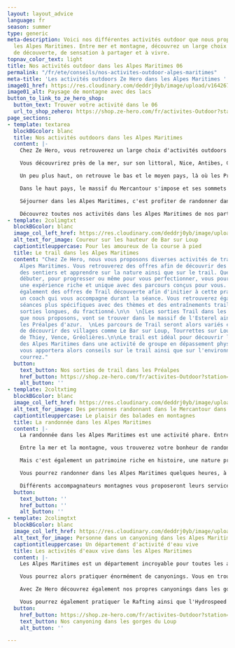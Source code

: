 ```yaml
---
layout: layout_advice
language: fr
season: summer
type: generic
meta-description: Voici nos différentes activités outdoor que nous proposons dans
  les Alpes Maritimes. Entre mer et montagne, découvrez un large choix d'activités
  de découverte, de sensation à partager et à vivre.
topnav_color_text: light
title: Nos activités outdoor dans les Alpes Maritimes 06
permalink: "/fr/ete/conseils/nos-activites-outdoor-alpes-maritimes"
meta-title: 'Les activités outdoors Ze Hero dans les Alpes Maritimes '
image01_href: https://res.cloudinary.com/deddrj0yb/image/upload/v1642673635/website/summer/hugo-vidal-OlB2K5n92KQ-unsplash_n0wlqf.jpg
image01_alt: Paysage de montagne avec des lacs
button_to_link_to_ze_hero_shop:
  button_text: Trouver votre activité dans le 06
  url_to_shop_zehero: https://shop.ze-hero.com/fr/activites-Outdoor?station=Alpes+Maritimes+%2806%29&calessonstype=all&catypegenderlistsummer=all&calessonsactivitytype=all&start-date=
page_sections:
- template: textarea
  blockBGcolor: blanc
  title: Nos activités outdoors dans les Alpes Maritimes
  content: |-
    Chez Ze Hero, vous retrouverez un large choix d'activités outdoors dans les Alpes Maritimes. Un département incroyable pour sa diversité naturelle, sa richesse et ses grands espaces. Baignée par son soleil et climat méditerranéen, elle regorge de lieux uniques avec une variété de paysage entre son littoral, les Préalpes et le massif du Mercantour.

    Vous découvrirez près de la mer, sur son littoral, Nice, Antibes, Cannes, Menton, Villefranche sur Mer et bien d'autres. Profitez des balades littorales, de la mer et de sa végétation.

    Un peu plus haut, on retrouve le bas et le moyen pays, là où les Préalpes commencent. Découvrez Vence, Grasse, Tourrettes sur Loup, Le Bar sur Loup, St Jeannet, Eze, Peillon, Gorbio, des villes et villages aux pieds de collines, de rivières et d'une nature sauvage.

    Dans le haut pays, le massif du Mercantour s'impose et ses sommets à plus de 3000m ne vous laisseront pas indifférant. Isola 2000, Auron, St Martin de Vésubie, Breil sur Roya, Entraunes, des lieux aux pieds des montagnes ou au cœur qui vous découvrir ses montagnes préservés et sauvages.

    Séjourner dans les Alpes Maritimes, c'est profiter de randonner dans une variété d'itinéraire, ce sont des activités d'eaux vives, c'est du vélo de route et du VTT, c'est du Trail, du paddle et du surf, c'est de l'escalade et de l'alpinisme.

    Découvrez toutes nos activités dans les Alpes Maritimes de nos partenaires Ze Hero.
- template: 2colimgtxt
  blockBGcolor: blanc
  image_col_left_href: https://res.cloudinary.com/deddrj0yb/image/upload/v1649774714/website/By%20Ze%20Hero%20Activity/GOPR1191_1649586678885.jpg
  alt_text_for_image: Coureur sur les hauteur de Bar sur Loup
  captiontitleuppercase: Pour les amoureux de la course à pied
  title: Le trail dans les Alpes Maritimes
  content: "Chez Ze Hero, nous vous proposons diverses activités de trail dans les
    Alpes Maritimes. Vous retrouverez des offres afin de découvrir des paysages, fouler
    des sentiers et apprendre sur la nature ainsi que sur le trail. Que ce soit pour
    débuter, pour progresser ou même pour vous perfectionner, vous pourrez trouver
    une expérience riche et unique avec des parcours conçus pour vous. Vous découvrirez
    également des offres de Trail découverte afin d'initier à cette pratique et d'avoir
    un coach qui vous accompagne durant la séance. Vous retrouverez également des
    séances plus spécifiques avec des thèmes et des entraînements trail tel que des
    sorties longues, du fractionné.\n\n  \n[Les sorties Trail dans les Alpes Maritimes](https://shop.ze-hero.com/fr/activites-Outdoor?station=Antibes&calessonstype=all&catypegenderlistsummer=all&calessonsactivitytype=Trail&start-date=)
    que nous proposons, vont se trouver dans le massif de l'Esterel ainsi que dans
    les Préalpes d'azur.  \nLes parcours de Trail seront alors variés et permettront
    de découvrir des villages comme Le Bar sur Loup, Tourrettes sur Loup, St Vallier
    de Thiey, Vence, Gréolières.\n\nLe trail est idéal pour découvrir les trésors
    des Alpes Maritimes dans une activité de groupe en dépassement physiquement. L'accompagnateur
    vous apportera alors conseils sur le trail ainsi que sur l'environnement où vous
    courrez."
  button:
    text_button: Nos sorties de trail dans les Préalpes
    href_button: https://shop.ze-hero.com/fr/activites-Outdoor?station=Le+Bar+sur+loup&calessonstype=all&catypegenderlistsummer=all&calessonsactivitytype=Trail&start-date=
    alt_button: ''
- template: 2coltxtimg
  blockBGcolor: blanc
  image_col_left_href: https://res.cloudinary.com/deddrj0yb/image/upload/v1650530024/website/By%20Ze%20Hero%20Activity/IMG_20200730_110623.jpg
  alt_text_for_image: Des personnes randonnant dans le Mercantour dans les Alpes Maritimes
  captiontitleuppercase: Le plaisir des balades en montagnes
  title: La randonnée dans les Alpes Maritimes
  content: |-
    La randonnée dans les Alpes Maritimes est une activité phare. Entre les balades du littoral, les Préalpes d'Azur et le massif du Mercantour, vous trouverez une multitude de circuits, d'itinéraires et de parcours.

    Entre la mer et la montagne, vous trouverez votre bonheur de randonner. En famille, entre amis, en couple ou seul, le choix est large et pour tous les niveaux. Découvrez la flore variée de la mer au massif du Mercantour, sa faune également. Les paysages sont incroyablement variés et la diversité vous plongera dans des lieux sublimes. Une nature parfois verdoyante, aux plateaux plus arides, aux terres ocre des gorges des Cians, aux paysages montagneux et rocailleux, la randonnée sera diverse et riche en découverte.

    Mais c'est également un patrimoine riche en histoire, une nature protégée tout comme vous le trouverez dans le parc national du Mercantour. Un guide vous emmènera sur les sentiers pour faire découvrir les plus beaux panoramas, les plus beaux lieux ainsi que vous apportez ses connaissances sur l'environnement.

    Vous pourrez randonner dans les Alpes Maritimes quelques heures, à la journée ou même en itinérances, sur plusieurs jours. Vous découvrirez différents thèmes comme la rencontre avec les marmottes, les chamois, les randonnées axées sur la flore, sur la géologie, sur l'histoire ou encore sur des sommets et lacs.

    Différents accompagnateurs montagnes vous proposeront leurs services dans les Alpes Maritimes afin de randonner dans les multiples secteurs nature.
  button:
    text_button: ''
    href_button: ''
    alt_button: ''
- template: 2colimgtxt
  blockBGcolor: blanc
  image_col_left_href: https://res.cloudinary.com/deddrj0yb/image/upload/v1643730311/website/Canyoning%2006/IMG_6342_nrdlmr.jpg
  alt_text_for_image: Personne dans un canyoning dans les Alpes Maritimes
  captiontitleuppercase: Un département d'activité d'eau vive
  title: Les activités d'eaux vive dans les Alpes Maritimes
  content: |-
    Les Alpes Maritimes est un département incroyable pour toutes les activités d'eau vives. Avec la Vésubie, la Roya, le Var, la Tinée, le Loup, les Cians, la Siagne, les Alpes Maritimes regorgent de rivière où la pratique d'activité est incroyable.

    Vous pourrez alors pratiquer énormément de canyonings. Vous en trouverez dans les gorges du loup, de la Vésubie, de la Tinée et de la Roya. Il y aura des parcours pour tous les niveaux, toutes les envies. Que ce soit de la randonnée aquatique comme le canyoning des gorges du Loup, au canyoning technique et engagé de la Roya, vous trouverez un large choix.

    Avec Ze Hero découvrez également nos propres canyonings dans les gorges du loup mais également à la Bollène, Cramassourri etc.

    Vous pourrez également pratiquer le Rafting ainsi que l'Hydrospeed sur certaines bases nautiques.
  button:
    href_button: https://shop.ze-hero.com/fr/activites-Outdoor?station=Le+Bar+sur+loup&calessonstype=all&catypegenderlistsummer=all&calessonsactivitytype=Canyoning&start-date=
    text_button: Nos canyoning dans les gorges du Loup
    alt_button: ''

---
```

